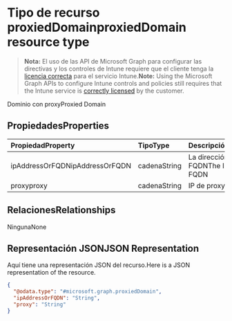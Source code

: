 # <a name="proxieddomain-resource-type"></a><span data-ttu-id="59c44-101">Tipo de recurso proxiedDomain</span><span class="sxs-lookup"><span data-stu-id="59c44-101">proxiedDomain resource type</span></span>

> <span data-ttu-id="59c44-102">**Nota:** El uso de las API de Microsoft Graph para configurar las directivas y los controles de Intune requiere que el cliente tenga la [licencia correcta](https://go.microsoft.com/fwlink/?linkid=839381) para el servicio Intune.</span><span class="sxs-lookup"><span data-stu-id="59c44-102">**Note:** Using the Microsoft Graph APIs to configure Intune controls and policies still requires that the Intune service is [correctly licensed](https://go.microsoft.com/fwlink/?linkid=839381) by the customer.</span></span>

<span data-ttu-id="59c44-103">Dominio con proxy</span><span class="sxs-lookup"><span data-stu-id="59c44-103">Proxied Domain</span></span>
## <a name="properties"></a><span data-ttu-id="59c44-104">Propiedades</span><span class="sxs-lookup"><span data-stu-id="59c44-104">Properties</span></span>
|<span data-ttu-id="59c44-105">Propiedad</span><span class="sxs-lookup"><span data-stu-id="59c44-105">Property</span></span>|<span data-ttu-id="59c44-106">Tipo</span><span class="sxs-lookup"><span data-stu-id="59c44-106">Type</span></span>|<span data-ttu-id="59c44-107">Descripción</span><span class="sxs-lookup"><span data-stu-id="59c44-107">Description</span></span>|
|:---|:---|:---|
|<span data-ttu-id="59c44-108">ipAddressOrFQDN</span><span class="sxs-lookup"><span data-stu-id="59c44-108">ipAddressOrFQDN</span></span>|<span data-ttu-id="59c44-109">cadena</span><span class="sxs-lookup"><span data-stu-id="59c44-109">String</span></span>|<span data-ttu-id="59c44-110">La dirección IP o FQDN</span><span class="sxs-lookup"><span data-stu-id="59c44-110">The IP address or FQDN</span></span>|
|<span data-ttu-id="59c44-111">proxy</span><span class="sxs-lookup"><span data-stu-id="59c44-111">proxy</span></span>|<span data-ttu-id="59c44-112">cadena</span><span class="sxs-lookup"><span data-stu-id="59c44-112">String</span></span>|<span data-ttu-id="59c44-113">IP de proxy</span><span class="sxs-lookup"><span data-stu-id="59c44-113">Proxy IP</span></span>|

## <a name="relationships"></a><span data-ttu-id="59c44-114">Relaciones</span><span class="sxs-lookup"><span data-stu-id="59c44-114">Relationships</span></span>
<span data-ttu-id="59c44-115">Ninguna</span><span class="sxs-lookup"><span data-stu-id="59c44-115">None</span></span>
## <a name="json-representation"></a><span data-ttu-id="59c44-116">Representación JSON</span><span class="sxs-lookup"><span data-stu-id="59c44-116">JSON Representation</span></span>
<span data-ttu-id="59c44-117">Aquí tiene una representación JSON del recurso.</span><span class="sxs-lookup"><span data-stu-id="59c44-117">Here is a JSON representation of the resource.</span></span>
<!-- {
  "blockType": "resource",
  "@odata.type": "microsoft.graph.proxiedDomain"
}
-->
``` json
{
  "@odata.type": "#microsoft.graph.proxiedDomain",
  "ipAddressOrFQDN": "String",
  "proxy": "String"
}
```



